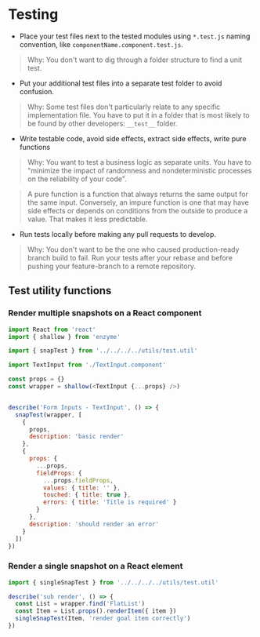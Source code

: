 # Testing

* Place your test files next to the tested modules using `*.test.js` naming convention, like `componentName.component.test.js`.

> Why: You don't want to dig through a folder structure to find a unit test.

* Put your additional test files into a separate test folder to avoid confusion.

> Why: Some test files don't particularly relate to any specific implementation file. You have to put it in a folder that is most likely to be found by other developers: `__test__` folder.

* Write testable code, avoid side effects, extract side effects, write pure functions

> Why: You want to test a business logic as separate units. You have to "minimize the impact of randomness and nondeterministic processes on the reliability of your code".

> A pure function is a function that always returns the same output for the same input. Conversely, an impure function is one that may have side effects or depends on conditions from the outside to produce a value. That makes it less predictable.

* Run tests locally before making any pull requests to develop.

> Why: You don't want to be the one who caused production-ready branch build to fail. Run your tests after your rebase and before pushing your feature-branch to a remote repository.

## Test utility functions

### Render multiple snapshots on a React component

```js
import React from 'react'
import { shallow } from 'enzyme'

import { snapTest } from '../../../../utils/test.util'

import TextInput from './TextInput.component'

const props = {}
const wrapper = shallow(<TextInput {...props} />)


describe('Form Inputs - TextInput', () => {
  snapTest(wrapper, [
    {
      props,
      description: 'basic render'
    },
    {
      props: {
        ...props,
        fieldProps: {
          ...props.fieldProps,
          values: { title: '' },
          touched: { title: true },
          errors: { title: 'Title is required' }
        }
      },
      description: 'should render an error'
    }
  ])
})
```

### Render a single snapshot on a React element

```js
import { singleSnapTest } from '../../../../utils/test.util'

describe('sub render', () => {
  const List = wrapper.find('FlatList')
  const Item = List.props().renderItem({ item })
  singleSnapTest(Item, 'render goal item correctly')
})
```
